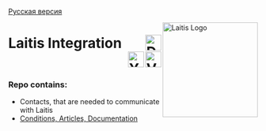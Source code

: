 <a href="https://github.com/Mikolaytis/LaitisIntegration/blob/master/README.ru-RU.md">Русская версия</a>

<a href="https://laitis.ru"><img src="http://laitis.ru/Images/Icons/android-icon-192x192.png" alt="Laitis Logo" width="192" align="right"/></a>

# Laitis Integration <a href="https://vk.com/mikolaytis"><img src="https://pp.userapi.com/c623831/v623831300/54e02/PrgWBub3yX8.jpg" align="right" alt="Developer Portrait" height="32"/></a>&nbsp;&nbsp;&nbsp;&nbsp;<a href="https://vk.com/laitisgroup"><img src="https://upload.wikimedia.org/wikipedia/commons/thumb/2/21/VK.com-logo.svg/240px-VK.com-logo.svg.png" align="right" alt="VK Logo" height="32"/></a>&nbsp;&nbsp;&nbsp;&nbsp;<a href="https://www.youtube.com/channel/UC0rB-gldJSlgrv26FK0lhZA"><img src="https://www.youtube.com/yt/about/media/images/brand-resources/icons/YouTube_icon_full-color.svg" align="right" alt="Youtube Logo" height="32"/></a>

### Repo contains: 

* Contacts, that are needed to communicate with Laitis
* <a href="https://github.com/Mikolaytis/LaitisIntegration/wiki">Conditions, Articles, Documentation</a>
